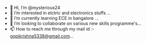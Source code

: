 - 👋 Hi, I’m @mysterious24
- 👀 I’m interested in elctric and electronics stuffs ... 
- 🌱 I’m currently learning ECE in bangalore ...
- 💞️ I’m looking to collaborate on various new skills programme's...
- 📫 How to reach me through my mail id :- gopikrishna5338@gmail.com...

<!---
mysterious24/mysterious24 is a ✨ special ✨ repository because its `README.md` (this file) appears on your GitHub profile.
You can click the Preview link to take a look at your changes.
--->
